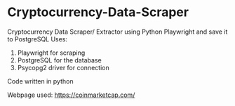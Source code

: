 # Cryptocurrency-Data-Scraper
Cryptocurrency Data Scraper/ Extractor using Python Playwright and save it to PostgreSQL
Uses:
1. Playwright for scraping
2. PostgreSQL for the database
3. Psycopg2 driver for connection

Code written in python

Webpage used: https://coinmarketcap.com/
